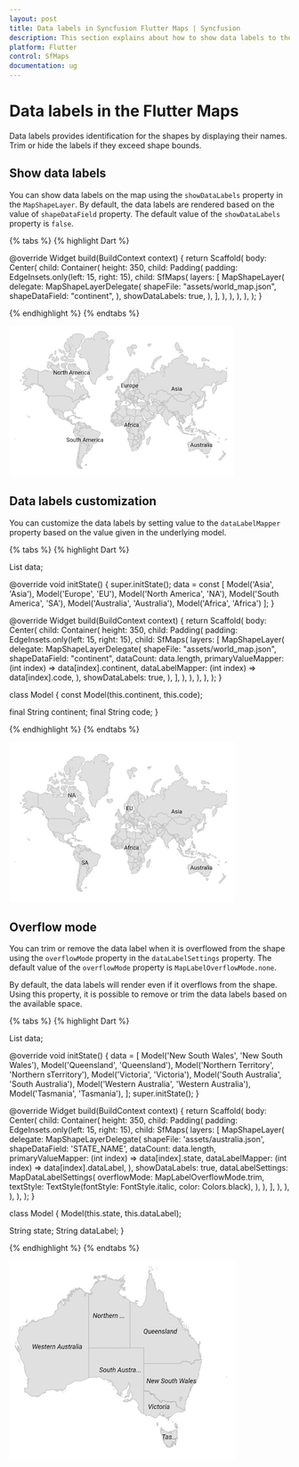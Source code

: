```yaml
---
layout: post
title: Data labels in Syncfusion Flutter Maps | Syncfusion
description: This section explains about how to show data labels to the shapes and customize its appearance in the Flutter maps.
platform: Flutter
control: SfMaps
documentation: ug
---
```


# Data labels in the Flutter Maps

Data labels provides identification for the shapes by displaying their names. Trim or hide the labels if they exceed shape bounds.

## Show data labels

You can show data labels on the map using the `showDataLabels` property in the `MapShapeLayer`. By default, the data labels are rendered based on the value of `shapeDataField` property. The default value of the `showDataLabels` property is `false`.

{% tabs %}
{% highlight Dart %}

@override
Widget build(BuildContext context) {
  return Scaffold(
    body: Center(
      child: Container(
        height: 350,
        child: Padding(
          padding: EdgeInsets.only(left: 15, right: 15),
          child: SfMaps(
            layers: [
              MapShapeLayer(
                delegate: MapShapeLayerDelegate(
                    shapeFile: "assets/world_map.json",
                    shapeDataField: "continent",
                ),
                showDataLabels: true,
              ),
            ],
          ),
        ),
      ),
    ),
  );
}

{% endhighlight %}
{% endtabs %}

![Data labels support](images/data-labels/default-data-labels.png)

## Data labels customization

You can customize the data labels by setting value to the `dataLabelMapper` property based on the value given in the underlying model.

{% tabs %}
{% highlight Dart %}

List<Model> data;

@override
void initState() {
    super.initState();
    data = const <Model>[
      Model('Asia', 'Asia'),
      Model('Europe', 'EU'),
      Model('North America', 'NA'),
      Model('South America', 'SA'),
      Model('Australia', 'Australia'),
      Model('Africa', 'Africa')
    ];
}

@override
Widget build(BuildContext context) {
    return Scaffold(
      body: Center(
        child: Container(
          height: 350,
          child: Padding(
            padding: EdgeInsets.only(left: 15, right: 15),
            child: SfMaps(
              layers: [
                MapShapeLayer(
                  delegate: MapShapeLayerDelegate(
                      shapeFile: "assets/world_map.json",
                      shapeDataField: "continent",
                    dataCount: data.length,
                    primaryValueMapper: (int index) => data[index].continent,
                    dataLabelMapper: (int index) => data[index].code,
                  ),
                  showDataLabels: true,
                ),
              ],
            ),
          ),
        ),
      ),
   );
}

class Model {
  const Model(this.continent, this.code);

  final String continent;
  final String code;
}

{% endhighlight %}
{% endtabs %}

![Data labels support](images/data-labels/data-labels-customization.png)

## Overflow mode

You can trim or remove the data label when it is overflowed from the shape using the `overflowMode` property in the `dataLabelSettings` property. The default value of the `overflowMode` property is `MapLabelOverflowMode.none`.

By default, the data labels will render even if it overflows from the shape. Using this property, it is possible to remove or trim the data labels based on the available space.

{% tabs %}
{% highlight Dart %}

List<Model> data;

@override
void initState() {
    data = <Model>[
      Model('New South Wales', 'New South Wales'),
      Model('Queensland', 'Queensland'),
      Model('Northern Territory', 'Northern sTerritory'),
      Model('Victoria', 'Victoria'),
      Model('South Australia', 'South Australia'),
      Model('Western Australia', 'Western Australia'),
      Model('Tasmania', 'Tasmania'),
    ];
    super.initState();
}

@override
Widget build(BuildContext context) {
    return Scaffold(
      body: Center(
        child: Container(
          height: 350,
          child: Padding(
            padding: EdgeInsets.only(left: 15, right: 15),
            child: SfMaps(
              layers: [
                MapShapeLayer(
                  delegate: MapShapeLayerDelegate(
                    shapeFile: 'assets/australia.json',
                    shapeDataField: 'STATE_NAME',
                    dataCount: data.length,
                    primaryValueMapper: (int index) => data[index].state,
                    dataLabelMapper: (int index) => data[index].dataLabel,
                  ),
                  showDataLabels: true,
                  dataLabelSettings: MapDataLabelSettings(
                    overflowMode: MapLabelOverflowMode.trim,
                    textStyle: TextStyle(fontStyle: FontStyle.italic, color: Colors.black),
                  ),
                ),
              ],
            ),
          ),
        ),
      ),
   );
}

class Model {
  Model(this.state, this.dataLabel);

  String state;
  String dataLabel;
}

{% endhighlight %}
{% endtabs %}

![Data labels trim support](images/data-labels/data-labels-overflow-mode.png)
